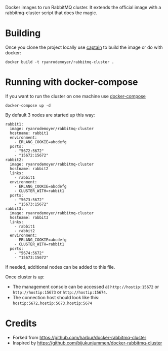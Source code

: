 Docker images to run RabbitMQ cluster. It extends the official image with a rabbitmq-cluster script that does the magic.

# Building

Once you clone the project locally use [captain](https://github.com/harbur/captain) to build the image or do with docker:

```
docker build -t ryanrodemoyer/rabbitmq-cluster .
```

# Running with docker-compose

If you want to run the cluster on one machine use [docker-compose](https://github.com/docker/compose/)

```
docker-compose up -d
```

By default 3 nodes are started up this way:

```
rabbit1:
  image: ryanrodemoyer/rabbitmq-cluster
  hostname: rabbit1
  environment:
    - ERLANG_COOKIE=abcdefg
  ports:
    - "5672:5672"
    - "15672:15672"
rabbit2:
  image: ryanrodemoyer/rabbitmq-cluster
  hostname: rabbit2
  links:
    - rabbit1
  environment:
    - ERLANG_COOKIE=abcdefg
    - CLUSTER_WITH=rabbit1
  ports:
    - "5673:5672"
    - "15673:15672"
rabbit3:
  image: ryanrodemoyer/rabbitmq-cluster
  hostname: rabbit3
  links:
    - rabbit1
    - rabbit2
  environment:
    - ERLANG_COOKIE=abcdefg
    - CLUSTER_WITH=rabbit1
  ports:
    - "5674:5672"
    - "15673:15672"
```

If needed, additional nodes can be added to this file.

Once cluster is up:
* The management console can be accessed at `http://hostip:15672` or `http://hostip:15673` or `http://hostip:15674`.
* The connection host should look like this: `hostip:5672,hostip:5673,hostip:5674`

# Credits
* Forked from https://github.com/harbur/docker-rabbitmq-cluster
* Inspired by https://github.com/bijukunjummen/docker-rabbitmq-cluster
